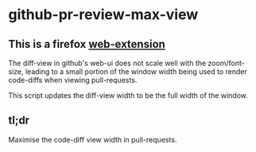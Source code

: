 # github-pr-review-max-view

## This is a firefox [web-extension](https://wiki.mozilla.org/WebExtensions)

The diff-view in github's web-ui does not scale well with the zoom/font-size, leading to a small portion of the window width  being used to render  code-diffs when viewing pull-requests.

This script updates the diff-view width to be the full width of the window.

## tl;dr  
Maximise the code-diff view width in pull-requests.
